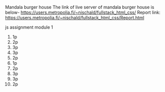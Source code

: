 Mandala burger house 
The link of live server of mandala burger house is below-
https://users.metropolia.fi/~nischald/fullstack_html_css/
Report link: https://users.metropolia.fi/~nischald/fullstack_html_css/Report.html

js assignment
module 1

1.  1p
2.  2p
4.  3p
5.  3p
7.  2p
1.  1p
2.  2p
4.  3p
5.  3p
7.  2p